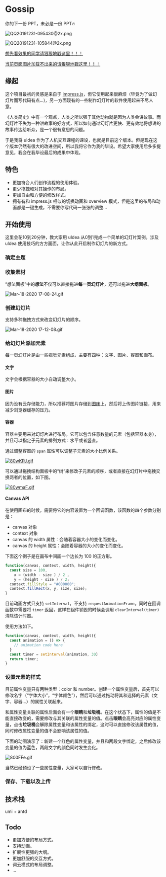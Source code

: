 # Gossip

你的下一份 PPT，未必是一份 PPT🔥

![QQ20191231-095430@2x.png](https://i.loli.net/2020/03/18/ILzP6DTHZvd97gY.png)

![QQ20191231-105844@2x.png](https://i.loli.net/2020/03/18/ORdIg4y2mxPHj1z.png)

[想先看效果的同学请狠狠地戳这里！！！](https://pearmini.github.io/uIdea/)

[当前页面图片加载不出来的请狠狠地戳这里！！！](https://pearmini.github.io/uIdea/)

## 缘起

这个项目最初的灵感是来自于 [impress.js](https://github.com/impress/impress.js)，但它使用起来很麻烦（毕竟为了做幻灯片而写代码有点...)，另一方面现有的一些制作幻灯片的软件使用起来不尽人意。

《人类简史》中有一个观点，人类之所以强于其他动物就是因为人类会讲故事。而幻灯片不失为一种讲故事的好方式，所以如何通过幻灯片更快、更有效地将想讲的故事传达给听众，是一个很有意思的问题。

于是我将 uIdea 作为了人机交互课程的课设，也就是目前这个版本。但是现在这个版本仍然有很大的改进空间，所以我将它作为我的毕设。希望大家使用后多多提意见，我会在我毕设最后的成果中体现。

## 特色

- 更加符合人们创作流程的使用体验。
- 更少拖拽和对其操作的布局。
- 更加自由和方便的修改样式。
- 拥有有和 impress.js 相似的切换动画和 overview 模式，但是这里的布局和动画都是一键生成，不需要你写代码一张张的调整...
  
## 开始使用

这里会花10到20分钟，教大家用 uIdea 从0到1完成一个简单的幻灯片案例。涉及 uIdea 使用技巧的方方面面，让你从此开启制作幻灯片的新方式。

### 确定主题

### 收集素材

“想法面板”中的**想法**不仅可以直接拖进**每一页幻灯片**，还可以拖进**大纲面板**。

![Mar-18-2020 17-08-24.gif](https://i.loli.net/2020/03/18/EpX9st8Nz2Hduxl.gif)

### 创建幻灯片

支持多种拖拽方式来改变幻灯片的顺序。

![Mar-18-2020 17-12-08.gif](https://i.loli.net/2020/03/18/FvXnlL7eT438suh.gif)

### 给幻灯片添加元素

每一页幻灯片是由一些视觉元素组成，主要有四种：文字、图片、容器和画布。

#### 文字

文字会根据容器的大小自动调整大小。

#### 图片

因为没有云存储能力，所以推荐将图片存储到[图床](https://zhuanlan.zhihu.com/p/35270383)上，然后将上传图片链接，用来减少浏览器缓存的压力。

#### 容器

容器主要用来对幻灯片进行布局。它可以包含任意数量的元素（包括容器本身），并且可以指定子元素的排列方式：水平或者竖直。

通过调整容器的 `span` 属性可以调整子元素的大小比例关系。

[![80wKPJ.gif](https://s1.ax1x.com/2020/03/18/80wKPJ.gif)](https://imgchr.com/i/80wKPJ)

可以通过拖拽结构面板中的“树”来修改子元素的顺序，或者直接在幻灯片中拖拽交换两者的位置，如下图。

[![80wmaF.gif](https://s1.ax1x.com/2020/03/18/80wmaF.gif)](https://imgchr.com/i/80wmaF)

#### Canvas API

在使用画布的时候，需要将它的内容设置为一个回调函数，该函数的四个参数分别是：

- canvas 对象
- context 对象
- canvas 的 width 属性：会随着容器大小的变化而变化。
- canvas 的 height 属性：会随着容器的大小的变化而变化。

下面这个例子是在画布中间画一个边长为 100 的正方形。

```js
function(canvas, context, width, height){
  const size = 100,
    x = (width - size ) / 2 ,
    y = (height - size ) / 2;
  context.fillStyle = "#000000";
  context.fillRect(x, y, size, size);
}
```

目前动画方式只支持 `setInterval`，不支持 `requestAnimationFrame`。同时在回调函数中需要将 `timer` 返回，这样在组件销毁的时候会调用 `clearInterval(timer)` 清除该计时器。

使用方法如下。

```js
function(canvas, context, width, height){
  const animation = () => {
    // animation code here
  }
  const timer = setInterval(animation, 30)
  return timer;
}
```

### 设置元素的样式

目前属性变量只有两种类型：color 和 number。创建一个属性变量后，首先可以修改名字（“字体大小”，“字体颜色”），然后可以通过拖动将其和选择的元素（文字、容器...）的属性关联起来。

和属性变量关联的属性后面会有一个**眼睛**和**垃圾桶**。在这个状态下，属性的值是不能直接改变的，需要修改与其关联的属性变量的值。点击**眼睛**会高亮对应的属性变量，点击**垃圾桶**会解除属性变量和该属性的绑定，这时可以直接修改该属性的值，同时修改属性变量的值不会影响该属性的值。

下面的动图演示了：新建一个红色的属性变量，并且和两段文字绑定，之后修改该变量的值为蓝色，两段文字的颜色同时发生变化。

![800FFe.gif](https://s1.ax1x.com/2020/03/18/800FFe.gif)

当然已经预设了一些属性变量，大家可以自行修改。

### 保存、下载以及上传

## 技术栈

umi + antd

## Todo

- 更加方便的布局方式。
- 支持动画。
- 扩展性更强的大纲。
- 更加舒服的交互方式。
- 词云模式的布局调整。
- ...
  